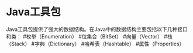 # Java工具包
Java工具包提供了强大的数据结构。在Java中的数据结构主要包括以下几种接口和类：
#枚举（Enumeration）
#位集合（BitSet）
#向量（Vector）
#栈（Stack）
#字典（Dictionary）
#哈希表（Hashtable）
#属性（Properties）
